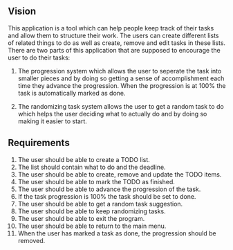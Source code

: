 ## Vision

This application is a tool which can help people keep track of their tasks and allow them to structure their work. The users can create different lists of related things to do as well as create, remove and edit tasks in these lists. There are two parts of this application that are supposed to encourage the user to do their tasks:

1. The progression system which allows the user to seperate the task into smaller pieces and by doing so getting a sense of accomplishment each time they advance the progression. When the progression is at 100% the task is automatically marked as done.

2. The randomizing task system allows the user to get a random task to do which helps the user deciding what to actually do and by doing so making it easier to start.

## Requirements

1. The user should be able to create a TODO list.
2. The list should contain what to do and the deadline.
3. The user should be able to create, remove and update the TODO items.
4. The user should be able to mark the TODO as finished.
5. The user should be able to advance the progression of the task.
6. If the task progression is 100% the task should be set to done.
7. The user should be able to get a random task suggestion.
8. The user should be able to keep randomizing tasks.
9. The user should be able to exit the program.
10. The user should be able to return to the main menu. 
11. When the user has marked a task as done, the progression should be removed.